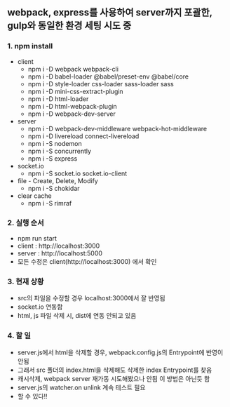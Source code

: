 ## webpack, express를 사용하여 server까지 포괄한, gulp와 동일한 환경 세팅 시도 중

### 1. npm install

- client
  - npm i -D webpack webpack-cli
  - npm i -D babel-loader @babel/preset-env @babel/core
  - npm i -D style-loader css-loader sass-loader sass
  - npm i -D mini-css-extract-plugin
  - npm i -D html-loader
  - npm i -D html-webpack-plugin
  - npm i -D webpack-dev-server
- server
  - npm i -D webpack-dev-middleware webpack-hot-middleware
  - npm i -D livereload connect-livereload
  - npm i -S nodemon
  - npm i -S concurrently
  - npm i -S express
- socket.io
  - npm i -S socket.io socket.io-client
- file - Create, Delete, Modify
  - npm i -S chokidar
- clear cache
  - npm i -S rimraf

### 2. 실행 순서

- npm run start
- client : http://localhost:3000
- server : http://localhost:5000
- 모든 수정은 client(http://localhost:3000) 에서 확인

### 3. 현재 상황

- src의 파일을 수정할 경우 localhost:3000에서 잘 반영됨
- socket.io 연동함
- html, js 파일 삭제 시, dist에 연동 안되고 있음

### 4. 할 일

- server.js에서 html을 삭제할 경우, webpack.config.js의 Entrypoint에 반영이 안됨
- 그래서 src 폴더의 index.html을 삭제해도 삭제한 index Entrypoint를 찾음
- 캐시삭제, webpack server 재가동 시도해봤으나 안됨 이 방법은 아닌듯 함
- server.js의 watcher.on unlink 계속 테스트 필요
- 할 수 있다!!
